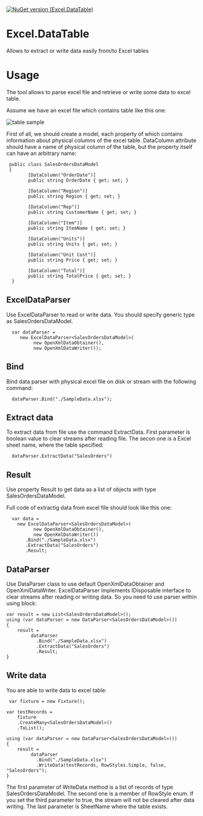 [![NuGet version (Excel.DataTable)](https://img.shields.io/nuget/v/IO.Pipeline.svg?style=flat-square&color=blue)](https://www.nuget.org/packages/Excel.DataTable)

# Excel.DataTable
Allows to extract or write data easily from/to Excel tables

# Usage

The tool allows to parse excel file and retrieve or write some data to excel table.

Assume we have an excel file which contains table like this one:

![table sample](https://github.com/goOrn/DataHandler/blob/master/screenshots/table.JPG?raw=true)

First of all, we should create a model, each property of which contains information about physical columns of the excel table.
DataColumn attribute should have a name of physical column of the table, but the property itself can have an arbitrary name:

```
 public class SalesOrdersDataModel
 {
        [DataColumn("OrderDate")]
        public string OrderDate { get; set; }
        
        [DataColumn("Region")]
        public string Region { get; set; }
        
        [DataColumn("Rep")]
        public string CustomerName { get; set; }
        
        [DataColumn("Item")]
        public string ItemName { get; set; }
        
        [DataColumn("Units")]
        public string Units { get; set; }
        
        [DataColumn("Unit Cost")]
        public string Price { get; set; }
        
        [DataColumn("Total")]
        public string TotalPrice { get; set; }
  }
```

## ExcelDataParser

Use ExcelDataParser to read or write data.
You should specify generic type as SalesOrdersDataModel.

```
  var dataParser =
     new ExcelDataParser<SalesOrdersDataModel>(
          new OpenXmlDataObtainer(), 
          new OpenXmlDataWriter());
```

## Bind

Bind data parser with physical excel file on disk or stream with the following command:

```
  dataParser.Bind("./SampleData.xlsx");
```

## Extract data

To extract data from file use the command ExtractData.
First parameter is boolean value to clear streams after reading file.
The secon one is a Excel sheet name, where the table specified:

```
  dataParser.ExtractData("SalesOrders")
```

## Result 

Use property Result to get data as a list of objects with type SalesOrdersDataModel.

Full code of extractig data from excel file should look like this one:

```
  var data =
    new ExcelDataParser<SalesOrdersDataModel>(
          new OpenXmlDataObtainer(), 
          new OpenXmlDataWriter())
       .Bind("./SampleData.xlsx")
       .ExtractData("SalesOrders")
       .Result;
```

## DataParser

Use DataParser class to use default OpenXmlDataObtainer and OpenXmlDataWriter.
ExcelDataParser implements IDisposable interface to clear streams after reading or writing data.
So you need to use parser within using block:

```
var result = new List<SalesOrdersDataModel>();
using (var dataParser = new DataParser<SalesOrdersDataModel>())
{
    result = 
         dataParser
           .Bind("./SampleData.xlsx")
           .ExtractData("SalesOrders")
           .Result;
}
```

## Write data

You are able to write data to excel table:

```
 var fixture = new Fixture();
 
var testRecords = 
    fixture
    .CreateMany<SalesOrdersDataModel>()
    .ToList();
    
using (var dataParser = new DataParser<SalesOrdersDataModel>())
{
    result = 
         dataParser
           .Bind("./SampleData.xlsx")
           .WriteData(testRecords, RowStyles.Simple, false, "SalesOrders");
}

```
The first parameter of WriteData method is a list of records of type SalesOrdersDataModel.
The second one is a member of RowStyle enum.
If you set the third parameter to true, the stream will not be cleared after data writing.
The last parameter is SheetName where the table exists.


